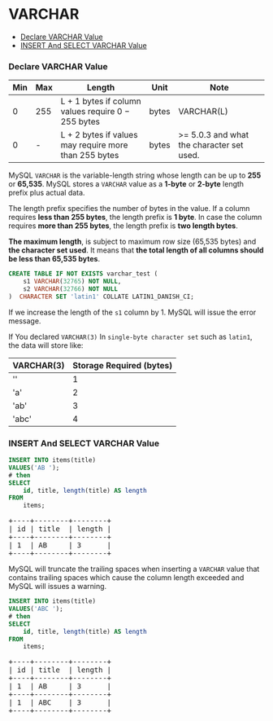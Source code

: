 # VARCHAR

* [Declare VARCHAR Value](#declare-varchar-value)
* [INSERT And SELECT VARCHAR Value](#insert-and-select-varchar-value)

### Declare VARCHAR Value
Min | Max | Length | Unit | Note
---|---|---|---|---|
0 | 255 | L + 1 bytes if column values require 0 − 255 bytes | bytes | VARCHAR(L)
0 | - | L + 2 bytes if values may require more than 255 bytes | bytes | >= 5.0.3 and what the character set used.

MySQL `VARCHAR` is the variable-length string whose length can be up to **255** or **65,535**. MySQL stores a `VARCHAR` value as a **1-byte** or **2-byte** length prefix plus actual data.

The length prefix specifies the number of bytes in the value. If a column requires **less than 255 bytes**, the length prefix is **1 byte**. In case the column requires **more than 255 bytes**, the length prefix is **two length bytes**.

**The maximum length**, is subject to maximum row size (65,535 bytes) and **the character set used**. It means that **the total length of all columns should be less than 65,535 bytes**.

```sql
CREATE TABLE IF NOT EXISTS varchar_test (
    s1 VARCHAR(32765) NOT NULL,
    s2 VARCHAR(32766) NOT NULL
)  CHARACTER SET 'latin1' COLLATE LATIN1_DANISH_CI;
```

If we increase the length of the `s1` column by 1. MySQL will issue the error message.

If You declared `VARCHAR(3)` In `single-byte character set` such as `latin1`, the data will store like:

VARCHAR(3) | Storage Required (bytes)
---|---|
'' | 1
'a' | 2
'ab' | 3
'abc' | 4

### INSERT And SELECT VARCHAR Value
```sql
INSERT INTO items(title)
VALUES('AB ');
# then
SELECT
    id, title, length(title) AS length
FROM
    items;
```

<pre>
+----+--------+--------+
| id | title  | length |
+----+--------+--------+
| 1  | AB     | 3      |
+----+--------+--------+
</pre>

MySQL will truncate the trailing spaces when inserting a `VARCHAR` value that contains trailing spaces which cause the column length exceeded and MySQL will issues a warning.

```sql
INSERT INTO items(title)
VALUES('ABC ');
# then
SELECT
    id, title, length(title) AS length
FROM
    items;
```

<pre>
+----+--------+--------+
| id | title  | length |
+----+--------+--------+
| 1  | AB     | 3      |
+----+--------+--------+
| 1  | ABC    | 3      |
+----+--------+--------+
</pre>
